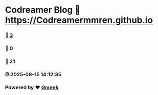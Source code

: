 # Codreamer Blog :link: https://Codreamermmren.github.io 
### :page_facing_up: [3](https://Codreamermmren.github.io/tag.html) 
### :speech_balloon: 0 
### :hibiscus: 21 
### :alarm_clock: 2025-08-15 14:12:35 
### Powered by :heart: [Gmeek](https://github.com/Meekdai/Gmeek)
